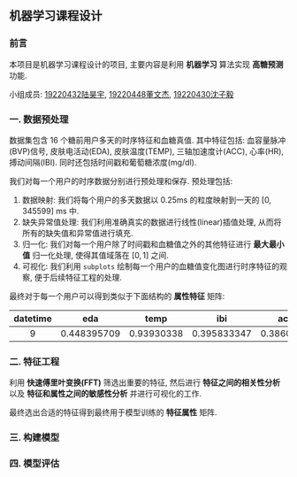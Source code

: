 ## 机器学习课程设计

### 前言

本项目是机器学习课程设计的项目, 主要内容是利用 **机器学习** 算法实现 **高糖预测** 功能.

小组成员: [19220432陆昊宇](https://github.com/Mr-LUHAOYU), [19220448董文杰](https://github.com/Explorer-Dong), [19220430沈子毅](https://github.com/saddcas)

### 一. 数据预处理

数据集包含 16 个糖前用户多天的时序特征和血糖真值. 其中特征包括: 血容量脉冲(BVP)信号, 皮肤电活动(EDA), 皮肤温度(TEMP), 三轴加速度计(ACC), 心率(HR), 搏动间隔(IBI). 同时还包括时间戳和葡萄糖浓度(mg/dl).

我们对每一个用户的时序数据分别进行预处理和保存. 预处理包括:
1. 数据映射: 我们将每个用户的多天数据以 0.25ms 的粒度映射到一天的 $[0, 345599]$ ms 中.
2. 缺失异常值处理: 我们利用准确真实的数据进行线性(linear)插值处理, 从而将所有的缺失值和异常值进行填充.
3. 归一化: 我们对每一个用户除了时间戳和血糖值之外的其他特征进行 **最大最小值** 归一化处理, 使得其值域落在 $[0, 1]$ 之间.
4. 可视化: 我们利用 `subplots` 绘制每一个用户的血糖值变化图进行时序特征的观察, 便于后续特征工程的处理.

最终对于每一个用户可以得到类似于下面结构的 **属性特征** 矩阵:

| datetime |     eda     |    temp    |     ibi     |    acc_x    |    acc_y    |    acc_z    |     bvp     |     hr      |
| :------: | :---------: | :--------: | :---------: | :---------: | :---------: | :---------: | :---------: | :---------: |
|    9     | 0.448395709 | 0.93930338 | 0.395833347 | 0.386052582 | 0.714780321 | 0.630838993 | 0.430009628 | 0.141582955 |

### 二. 特征工程

利用 **快速傅里叶变换(FFT)** 筛选出重要的特征, 然后进行 **特征之间的相关性分析** 以及 **特征和属性之间的敏感性分析** 并进行可视化的工作.

最终选出合适的特征得到最终用于模型训练的 **特征属性** 矩阵.

### 三. 构建模型

### 四. 模型评估
